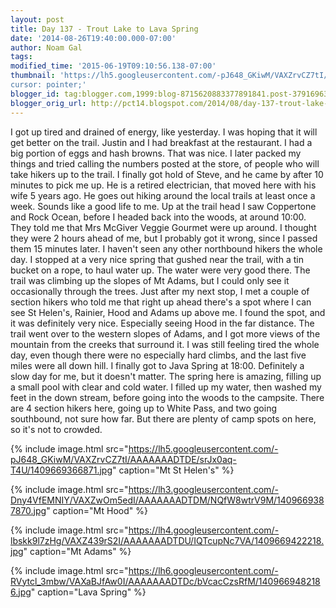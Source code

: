 ```yaml
---
layout: post
title: Day 137 - Trout Lake to Lava Spring
date: '2014-08-26T19:40:00.000-07:00'
author: Noam Gal
tags:
modified_time: '2015-06-19T09:10:56.138-07:00'
thumbnail: 'https://lh5.googleusercontent.com/-pJ648_GKiwM/VAXZrvCZ7tI/AAAAAAADTDE/srJx0aq-T4U/s72-c/1409669366871.jpg
cursor: pointer;'
blogger_id: tag:blogger.com,1999:blog-8715620883377891841.post-3791696390177838358
blogger_orig_url: http://pct14.blogspot.com/2014/08/day-137-trout-lake-to-lava-spring.html
---
```


I got up tired and drained of energy, like yesterday. I was hoping that it will get better on the trail.
Justin
 and I had breakfast at the restaurant. I had a big portion of eggs and hash browns. That was nice. I later packed my
 things and tried calling the numbers posted at the store, of people who will take hikers up to the trail.
I
 finally got hold of Steve, and he came by after 10 minutes to pick me up. He is a retired electrician, that moved
 here with his wife 5 years ago. He goes out hiking around the local trails at least once a week. Sounds like a good
 life to me.
Up at the trail head I saw Coppertone and Rock Ocean, before I headed back into the woods, at around
 10:00. They told me that Mrs McGiver  Veggie Gourmet were up around. I thought they were 2 hours ahead of me,
 but I probably got it wrong, since I passed them 15 minutes later.
I haven't seen any other northbound hikers
 the whole day. I stopped at a very nice spring that gushed near the trail, with a tin bucket on a rope, to haul
 water up. The water were very good there.
The trail was climbing up the slopes of Mt Adams, but I could only see
 it occasionally through the trees.
Just after my next stop, I met a couple of section hikers who told me that
 right up ahead there's a spot where I can see St Helen's, Rainier, Hood and Adams up above me. I found the spot, and
 it was definitely very nice. Especially seeing Hood in the far distance.
The trail went over to the western
 slopes of Adams, and I got more views of the mountain from the creeks that surround it.
I was still feeling
 tired the whole day, even though there were no especially hard climbs, and the last five miles were all down hill. I
 finally got to Java Spring at 18:00. Definitely a slow day for me, but it doesn't matter.
The spring here is
 amazing, filling up a small pool with clear and cold water. I filled up my water, then washed my feet in the down
 stream, before going into the woods to the campsite. There are 4 section hikers here, going up to White Pass, and
 two going southbound, not sure how far. But there are plenty of camp spots on here, so it's not to crowded.


{% include image.html src="https://lh5.googleusercontent.com/-pJ648_GKiwM/VAXZrvCZ7tI/AAAAAAADTDE/srJx0aq-T4U/1409669366871.jpg" caption="Mt St Helen's" %}


{% include image.html src="https://lh3.googleusercontent.com/-Dny4VfEMNIY/VAXZwOm5edI/AAAAAAADTDM/NQfW8wtrV9M/1409669387870.jpg" caption="Mt Hood" %}


{% include image.html src="https://lh4.googleusercontent.com/-lbskk9l7zHg/VAXZ439rS2I/AAAAAAADTDU/IQTcupNc7VA/1409669422218.jpg" caption="Mt Adams" %}


{% include image.html src="https://lh6.googleusercontent.com/-RVytcl_3mbw/VAXaBJfAw0I/AAAAAAADTDc/bVcacCzsRfM/1409669482186.jpg" caption="Lava Spring" %}

